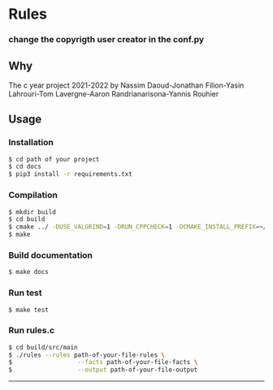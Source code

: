 Rules
==============

### change the copyrigth user creator in the conf.py

Why
---
The c year project 2021-2022 by Nassim Daoud-Jonathan Filion-Yasin Lahrouri-Tom Lavergne-Aaron Randrianarisona-Yannis Rouhier

Usage
-----

### Installation

~~~bash
$ cd path of your project
$ cd docs
$ pip3 install -r requirements.txt
~~~


### Compilation

~~~bash
$ mkdir build
$ cd build
$ cmake ../ -DUSE_VALGRIND=1 -DRUN_CPPCHECK=1 -DCMAKE_INSTALL_PREFIX=~/.local 
$ make
~~~

### Build documentation

~~~bash
$ make docs
~~~

### Run test

~~~bash
$ make test
~~~

### Run rules.c
~~~bash
$ cd build/src/main
$ ./rules --rules path-of-your-file-rules \
$                  --facts path-of-your-file-facts \
$                  --output path-of-your-file-output 

~~~


-------------------------
